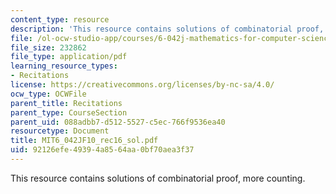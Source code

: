 ```yaml
---
content_type: resource
description: 'This resource contains solutions of combinatorial proof, more counting. '
file: /ol-ocw-studio-app/courses/6-042j-mathematics-for-computer-science-fall-2010/92126efe49394a8564aa0bf70aea3f37_MIT6_042JF10_rec16_sol.pdf
file_size: 232862
file_type: application/pdf
learning_resource_types:
- Recitations
license: https://creativecommons.org/licenses/by-nc-sa/4.0/
ocw_type: OCWFile
parent_title: Recitations
parent_type: CourseSection
parent_uid: 088adbb7-d512-5527-c5ec-766f9536ea40
resourcetype: Document
title: MIT6_042JF10_rec16_sol.pdf
uid: 92126efe-4939-4a85-64aa-0bf70aea3f37
---
```

This resource contains solutions of combinatorial proof, more counting. 